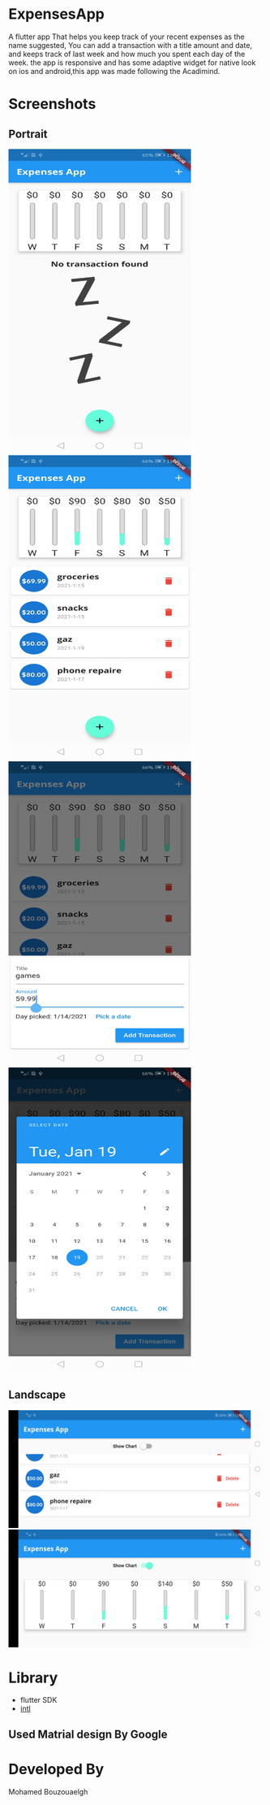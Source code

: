 # ExpensesApp
 A flutter app That helps you keep track of your recent expenses as the name suggested, You can add a transaction with a title amount and date, and keeps track of last week and how much you spent each day of the week. the app is responsive and has some adaptive widget for native look on ios and android,this app was made following the Acadimind.
 
# Screenshots
## Portrait
<img src="/screenshots/portrait/empty_list.jpg" width="360" height="600"> <img src="/screenshots/portrait/full_list.jpg" width="360" height="600">  <img src="/screenshots/portrait/add.jpg" width="360" height="600">  <img src="/screenshots/portrait/pick_date.jpg" width="360" height="600"> 
## Landscape
![image 1](/screenshots/landscape/list.jpg?raw=false) ![image 1](/screenshots/landscape/chart.jpg?raw=false)

# Library 
 - flutter SDK
 - [intl](https://pub.dev/packages/intl)
 
 
## Used Matrial design By Google

# Developed By
 Mohamed Bouzouaelgh
